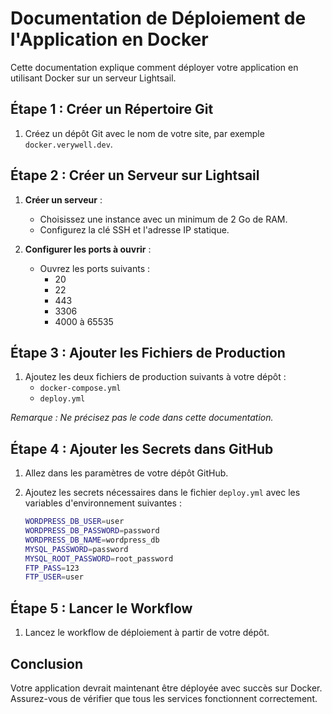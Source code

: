 # Documentation de Déploiement de l'Application en Docker

Cette documentation explique comment déployer votre application en utilisant Docker sur un serveur Lightsail.

## Étape 1 : Créer un Répertoire Git

1. Créez un dépôt Git avec le nom de votre site, par exemple `docker.verywell.dev`.

## Étape 2 : Créer un Serveur sur Lightsail

1. **Créer un serveur** :
   - Choisissez une instance avec un minimum de 2 Go de RAM.
   - Configurez la clé SSH et l'adresse IP statique.

2. **Configurer les ports à ouvrir** :
   - Ouvrez les ports suivants :
     - 20
     - 22
     - 443
     - 3306
     - 4000 à 65535

## Étape 3 : Ajouter les Fichiers de Production

1. Ajoutez les deux fichiers de production suivants à votre dépôt :
   - `docker-compose.yml`
   - `deploy.yml`

*Remarque : Ne précisez pas le code dans cette documentation.*

## Étape 4 : Ajouter les Secrets dans GitHub

1. Allez dans les paramètres de votre dépôt GitHub.
2. Ajoutez les secrets nécessaires dans le fichier `deploy.yml` avec les variables d'environnement suivantes :

   ```bash
   WORDPRESS_DB_USER=user
   WORDPRESS_DB_PASSWORD=password
   WORDPRESS_DB_NAME=wordpress_db
   MYSQL_PASSWORD=password
   MYSQL_ROOT_PASSWORD=root_password
   FTP_PASS=123
   FTP_USER=user
   ```

## Étape 5 : Lancer le Workflow

1. Lancez le workflow de déploiement à partir de votre dépôt.

## Conclusion

Votre application devrait maintenant être déployée avec succès sur Docker. Assurez-vous de vérifier que tous les services fonctionnent correctement.
